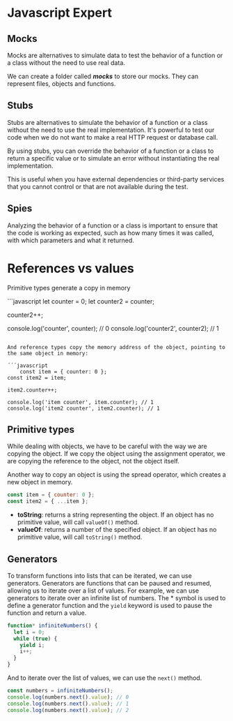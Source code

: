 # Javascript Expert

## Mocks

Mocks are alternatives to simulate data to test the behavior of a function or a class without the need to use real data.

We can create a folder called *__mocks__* to store our mocks. They can represent files, objects and functions.

## Stubs

Stubs are alternatives to simulate the behavior of a function or a class without the need to use the real implementation. It's powerful to test our code when we do not want to make a real HTTP request or database call.

By using stubs, you can override the behavior of a function or a class to return a specific value or to simulate an error without instantiating the real implementation.

This is useful when you have external dependencies or third-party services that you cannot control or that are not available during the test.

## Spies

Analyzing the behavior of a function or a class is important to ensure that the code is working as expected, such as how many times it was called, with which parameters and what it returned.

# References vs values

Primitive types generate a copy in memory

´´´javascript
let counter = 0;
let counter2 = counter;

counter2++;

console.log('counter', counter); // 0
console.log('counter2', counter2); // 1
```

And reference types copy the memory address of the object, pointing to the same object in memory:
    
´´´javascript
    const item = { counter: 0 };
const item2 = item;

item2.counter++;

console.log('item counter', item.counter); // 1
console.log('item2 counter', item2.counter); // 1
```

## Primitive types

While dealing with objects, we have to be careful with the way we are copying the object. If we copy the object using the assignment operator, we are copying the reference to the object, not the object itself.

Another way to copy an object is using the spread operator, which creates a new object in memory.


```javascript
const item = { counter: 0 };
const item2 = { ...item };
```

- **toString**: returns a string representing the object. If an object has no primitive value, will call `valueOf()` method.
- **valueOf**: returns a number of the specified object. If an object has no primitive value, will call `toString()` method.

## Generators

To transform functions into lists that can be iterated, we can use generators. Generators are functions that can be paused and resumed, allowing us to iterate over a list of values. For example, we can use generators to iterate over an infinite list of numbers. 
The * symbol is used to define a generator function and the `yield` keyword is used to pause the function and return a value.

```javascript
function* infiniteNumbers() {
  let i = 0;
  while (true) {
    yield i;
    i++;
  }
}
```

And to iterate over the list of values, we can use the `next()` method.

```javascript
const numbers = infiniteNumbers();
console.log(numbers.next().value); // 0
console.log(numbers.next().value); // 1
console.log(numbers.next().value); // 2
```

